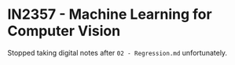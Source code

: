 # IN2357 - Machine Learning for Computer Vision

Stopped taking digital notes after `02 - Regression.md` unfortunately.
